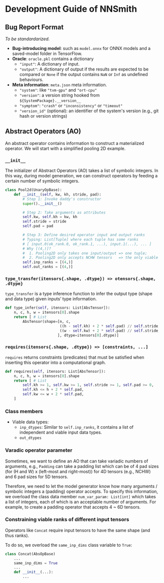 # Development Guide of NNSmith

## Bug Report Format

*To be standardarized.*

- **Bug-introducing model**: such as `model.onnx` for ONNX models and a saved-model folder in TensorFlow.
- **Oracle**: `oracle.pkl` contains a dictionary
    - `"input"`: A dictionary of input.
    - `"output"`: A dictionary of output if the results are expected to be compared or `None` if the output contains `NaN` or `Inf` as undefined behaviours.
- **Meta information**: `meta.json` meta information.
    - `"system"`: like `"tvm-gpu"` and `"ort-cpu"`
    - `"version"`: a version string hooked from `${SystemPackage}.__version__`
    - `"symptom"`: `"crash"` or `"inconsistency"` or `"timeout"`
    - `"version_id"` (optional): an identifier of the system's version (e.g., git hash or version strings)

## Abstract Operators (AO)

An abstract operator contains information to construct a materialized operator. We will start with a simplified pooling 2D example.

### `__init__`

The initializer of Abstract Operators (AO) takes a list of symbolic integers. In this way, during model generation, we can construct operators by feeding a certain number of symbolic integers.

```python
class Pool2d(UnaryOpBase):
    def __init__(self, kw, kh, stride, pad):
        # Step 1: Invoke daddy's constructor
        super().__init__()

        # Step 2: Take arguments as attributes
        self.kw, self.kh = kw, kh
        self.stride = stride
        self.pad = pad

        # Step 3: Define desired operator input and output ranks
        # Typing: List[Tuple] where each tuple has some ranks
        # [ input.0(ok_rank.0, ok_rank.1, ...), input.1(...), ... ]
        # Why [(4,)]?
        #  1. Pooling2D only takes one input/output => one tuple;
        #  2. Pooling2D only accepts NCHW tensors   => the only viable dim is 4;
        self.inp_ranks = [(4,)]
        self.out_ranks = [(4,)]
```

### `type_transfer(itensors{.shape, .dtype}) => otensors{.shape, .dtype}`

`type_transfer` is a type inference function to infer the output type (shape and data type) given inputs’ type information.

```python
def type_infer(self, itensors: List[AbsTensor]):
    n, c, h, w = itensors[0].shape
    return [ # List
        AbsTensor(shape=[n, c,
                         ((h - self.kh) + 2 * self.pad) // self.stride,
                         ((w - self.kw) + 2 * self.pad) // self.stride,
                        ], dtype=itensors[0].dtype)]
```

### `requires(itensors{.shape, .dtype}) => [constraints, ...]`

`requires` returns constraints (predicates) that must be satisfied when inserting this operator into a computational graph.

```python
def requires(self, itensors: List[AbsTensor]):
    n, c, h, w = itensors[0].shape
    return [ # List
        self.kh >= 1, self.kw >= 1, self.stride >= 1, self.pad >= 0,
        self.kh <= h + 2 * self.pad,
        self.kw <= w + 2 * self.pad,
    ]
```

### Class members

- Viable data types:
    - `inp_dtypes`: Similar to `self.inp_ranks`, it contains a list of independent and viable input data types.
    - `out_dtypes`

### Varadic operator parameter

Sometimes, we want to define an AO that can take variadic numbers of arguments, e.g., `Padding` can take a padding list which can be of 4 pad sizes (for (H and W) x (left-most and right-most)) for 4D tensors (e.g., NCHW) and 6 pad sizes for 5D tensors.

Therefore, we need to let the model generator know how many arguments / symbolic integers a (padding) operator accepts. To specify this information, we overload the class data member `num_var_param: List[int]` which takes a list of integers, each of which is an acceptable number of arguments. For example, to create a padding operator that accepts 4 ~ 6D tensors.

### Constraining viable ranks of different input tensors

Operators like `Concat` require input tensors to have the same shape (and thus ranks).

To do so, we overload the `same_inp_dims` class variable to `True`:

```python
class Concat(AbsOpBase)
    ...
    same_inp_dims = True
    ...
    def __init__(...):
        ...
```

